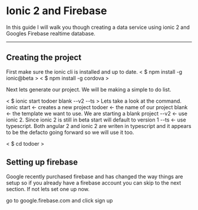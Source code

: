 # Ionic 2 and Firebase

In this guide I will walk you though creating a data service using ionic 2 and Googles Firebase realtime database.

---

## Creating the project

First make sure the ionic cli is installed and up to date. 
< $ npm install -g ionic@beta >
< $ npm install -g cordova >

Next lets generate our project. We will be making a simple to do list.

< $ ionic start todoer blank --v2 --ts >
Lets take a look at the command. 
ionic start <- creates a new project
todoer <- the name of our project
blank <- the template we want to use. We are starting a blank project
--v2 <- use ionic 2. Since ionic 2 is still in beta start will default to version 1
--ts <- use typescript. Both angular 2 and ionic 2 are writen in typescript and it appears to be the defacto going forward so we will use it too. 

< $ cd todoer >

## Setting up firebase
Google recently purchased firebase and has changed the way things are setup so if you already have a firebase account you can skip to the next section. If not lets set one up now.

go to google.firebase.com and click sign up

